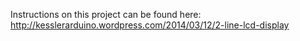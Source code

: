 Instructions on this project can be found here: http://kesslerarduino.wordpress.com/2014/03/12/2-line-lcd-display